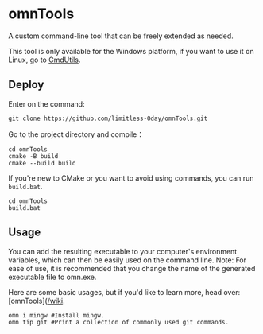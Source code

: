 # omnTools

A custom command-line tool that can be freely extended as needed.

This tool is only available for the Windows platform, if you want to use it on Linux, go to [CmdUtils](https://github.com/lmliheng/CmdUtils).

## Deploy

Enter on the command:

```shell
git clone https://github.com/limitless-0day/omnTools.git
```

Go to the project directory and compile：

```shell
cd omnTools
cmake -B build
cmake --build build
```

If you're new to CMake or you want to avoid using commands, you can run `build.bat`.

```shell
cd omnTools
build.bat
```

## Usage

You can add the resulting executable to your computer's environment variables, which can then be easily used on the command line. Note: For ease of use, it is recommended that you change the name of the generated executable file to omn.exe.

Here are some basic usages, but if you'd like to learn more, head over: [omnTools]([/wiki](https://github.com/limitless-0day/omnTools/wiki/).

```shell
omn i mingw #Install mingw.
omn tip git #Print a collection of commonly used git commands.
```

